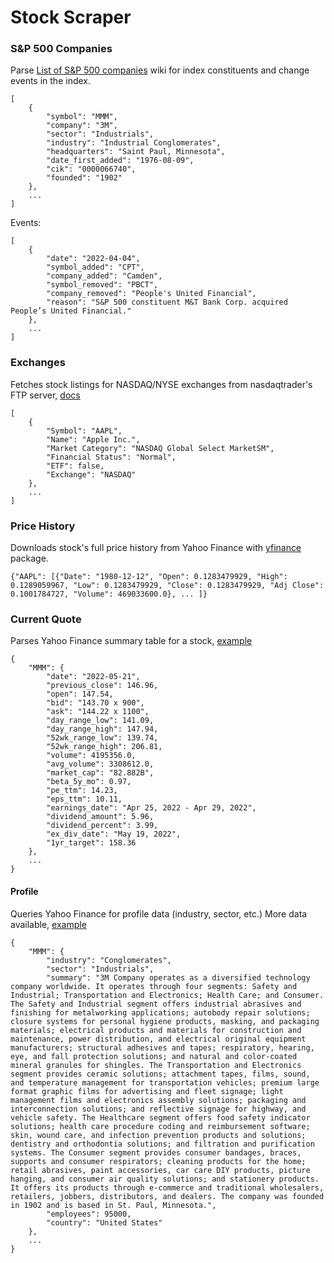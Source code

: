 # Stock Scraper

### S&P 500 Companies
Parse [List of S&P 500 companies](https://en.wikipedia.org/wiki/List_of_S%26P_500_companies) wiki for index constituents and change events in the index. 

```
[
    {
        "symbol": "MMM",
        "company": "3M",
        "sector": "Industrials",
        "industry": "Industrial Conglomerates",
        "headquarters": "Saint Paul, Minnesota",
        "date_first_added": "1976-08-09",
        "cik": "0000066740",
        "founded": "1902"
    },
    ...
]
```

Events:
```
[
    {
        "date": "2022-04-04",
        "symbol_added": "CPT",
        "company_added": "Camden",
        "symbol_removed": "PBCT",
        "company_removed": "People's United Financial",
        "reason": "S&P 500 constituent M&T Bank Corp. acquired People’s United Financial."
    },
    ...
]
```

### Exchanges
Fetches stock listings for NASDAQ/NYSE exchanges from nasdaqtrader's FTP server, [docs](http://www.nasdaqtrader.com/trader.aspx?id=symboldirdefs)

```
[
    {
        "Symbol": "AAPL",
        "Name": "Apple Inc.",
        "Market Category": "NASDAQ Global Select MarketSM",
        "Financial Status": "Normal",
        "ETF": false,
        "Exchange": "NASDAQ"
    },
    ...
]
```

### Price History
Downloads stock's full price history from Yahoo Finance with [yfinance](https://github.com/ranaroussi/yfinance) package.
```
{"AAPL": [{"Date": "1980-12-12", "Open": 0.1283479929, "High": 0.1289059967, "Low": 0.1283479929, "Close": 0.1283479929, "Adj Close": 0.1001784727, "Volume": 469033600.0}, ... ]}
```

### Current Quote
Parses Yahoo Finance summary table for a stock, [example](https://finance.yahoo.com/quote/AAPL)

```
{
    "MMM": {
        "date": "2022-05-21",
        "previous_close": 146.96,
        "open": 147.54,
        "bid": "143.70 x 900",
        "ask": "144.22 x 1100",
        "day_range_low": 141.09,
        "day_range_high": 147.94,
        "52wk_range_low": 139.74,
        "52wk_range_high": 206.81,
        "volume": 4195356.0,
        "avg_volume": 3308612.0,
        "market_cap": "82.882B",
        "beta_5y_mo": 0.97,
        "pe_ttm": 14.23,
        "eps_ttm": 10.11,
        "earnings_date": "Apr 25, 2022 - Apr 29, 2022",
        "dividend_amount": 5.96,
        "dividend_percent": 3.99,
        "ex_div_date": "May 19, 2022",
        "1yr_target": 158.36
    },
    ...
}
```

#### Profile
Queries Yahoo Finance for profile data (industry, sector, etc.)
More data available, [example](https://query2.finance.yahoo.com/v10/finance/quoteSummary/AAPL?modules=assetProfile%2CsummaryProfile%2CsummaryDetail%2CesgScores%2Cprice%2CincomeStatementHistory%2CincomeStatementHistoryQuarterly%2CbalanceSheetHistory%2CbalanceSheetHistoryQuarterly%2CcashflowStatementHistory%2CcashflowStatementHistoryQuarterly%2CdefaultKeyStatistics%2CfinancialData%2CcalendarEvents%2CsecFilings%2CrecommendationTrend%2CupgradeDowngradeHistory%2CinstitutionOwnership%2CfundOwnership%2CmajorDirectHolders%2CmajorHoldersBreakdown%2CinsiderTransactions%2CinsiderHolders%2CnetSharePurchaseActivity%2Cearnings%2CearningsHistory%2CearningsTrend%2CindustryTrend%2CindexTrend%2CsectorTrend)

```
{
    "MMM": {
        "industry": "Conglomerates",
        "sector": "Industrials",
        "summary": "3M Company operates as a diversified technology company worldwide. It operates through four segments: Safety and Industrial; Transportation and Electronics; Health Care; and Consumer. The Safety and Industrial segment offers industrial abrasives and finishing for metalworking applications; autobody repair solutions; closure systems for personal hygiene products, masking, and packaging materials; electrical products and materials for construction and maintenance, power distribution, and electrical original equipment manufacturers; structural adhesives and tapes; respiratory, hearing, eye, and fall protection solutions; and natural and color-coated mineral granules for shingles. The Transportation and Electronics segment provides ceramic solutions; attachment tapes, films, sound, and temperature management for transportation vehicles; premium large format graphic films for advertising and fleet signage; light management films and electronics assembly solutions; packaging and interconnection solutions; and reflective signage for highway, and vehicle safety. The Healthcare segment offers food safety indicator solutions; health care procedure coding and reimbursement software; skin, wound care, and infection prevention products and solutions; dentistry and orthodontia solutions; and filtration and purification systems. The Consumer segment provides consumer bandages, braces, supports and consumer respirators; cleaning products for the home; retail abrasives, paint accessories, car care DIY products, picture hanging, and consumer air quality solutions; and stationery products. It offers its products through e-commerce and traditional wholesalers, retailers, jobbers, distributors, and dealers. The company was founded in 1902 and is based in St. Paul, Minnesota.",
        "employees": 95000,
        "country": "United States"
    },
    ...
}
```
